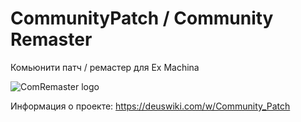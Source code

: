 # CommunityPatch / Community Remaster
Комьюнити патч / ремастер для Ex Machina

![ComRemaster logo](https://user-images.githubusercontent.com/79088546/131580573-2317e340-0b21-4a64-91fb-bf0f7c57f7c6.png)

Информация о проекте: https://deuswiki.com/w/Community_Patch

